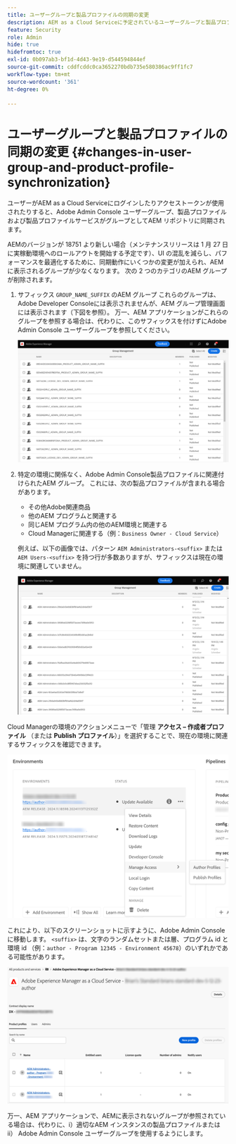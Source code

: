 ```yaml
---
title: ユーザーグループと製品プロファイルの同期の変更
description: AEM as a Cloud Serviceに予定されているユーザーグループと製品プロファイルの同期の変更点について説明します
feature: Security
role: Admin
hide: true
hidefromtoc: true
exl-id: 0b097ab3-bf1d-4d43-9e19-d544594844ef
source-git-commit: cddfcddc0ca3652270bdb735e580386ac9ff1fc7
workflow-type: tm+mt
source-wordcount: '361'
ht-degree: 0%

---
```


# ユーザーグループと製品プロファイルの同期の変更 {#changes-in-user-group-and-product-profile-synchronization}

ユーザーがAEM as a Cloud Serviceにログインしたりアクセストークンが使用されたりすると、Adobe Admin Console ユーザーグループ、製品プロファイルおよび製品プロファイルサービスがグループとしてAEM リポジトリに同期されます。

AEMのバージョンが 18751 より新しい場合（メンテナンスリリースは 1 月 27 日に実稼動環境へのロールアウトを開始する予定です）、UI の混乱を減らし、パフォーマンスを最適化するために、同期動作にいくつかの変更が加えられ、AEMに表示されるグループが少なくなります。 次の 2 つのカテゴリのAEM グループが削除されます。

1. サフィックス `GROUP_NAME_SUFFIX` のAEM グループ これらのグループは、Adobe Developer Consoleには表示されませんが、AEM グループ管理画面には表示されます（下図を参照）。 万一、AEM アプリケーションがこれらのグループを参照する場合は、代わりに、このサフィックスを付けずにAdobe Admin Console ユーザーグループを参照してください。

   ![ 削除されたグループ 1](/help/security/assets/removed-groups-1.png)

1. 特定の環境に関係なく、Adobe Admin Console製品プロファイルに関連付けられたAEM グループ。 これには、次の製品プロファイルが含まれる場合があります。

   * その他Adobe関連商品
   * 他のAEM プログラムと関連する
   * 同じAEM プログラム内の他のAEM環境と関連する
   * Cloud Managerに関連する（例：`Business Owner - Cloud Service`）

   例えば、以下の画像では、パターン `AEM Administrators-<suffix>` または `AEM Users-<suffix>` を持つ行が多数ありますが、サフィックスは現在の環境に関連していません。

   ![ 削除されたグループ 2](/help/security/assets/removed-groups-2.png)

Cloud Managerの環境のアクションメニューで「管理 **アクセス – 作成者プロファイル** （または **Publish プロファイル**）」を選択することで、現在の環境に関連するサフィックスを確認できます。

![ サフィックスを確認 ](/help/security/assets/suffix-check.png)

これにより、以下のスクリーンショットに示すように、Adobe Admin Consoleに移動します。 `<suffix>` は、文字のランダムセットまたは層、プログラム id と環境 id （例：`author - Program 12345 - Environment 45678`）のいずれかである可能性があります。

![Admin Consoleのサフィックス ](/help/security/assets/admin-console-profile-suffixes.png)

万一、AEM アプリケーションで、AEMに表示されないグループが参照されている場合は、代わりに、i）適切なAEM インスタンスの製品プロファイルまたは ii） Adobe Admin Console ユーザーグループを使用するようにします。

